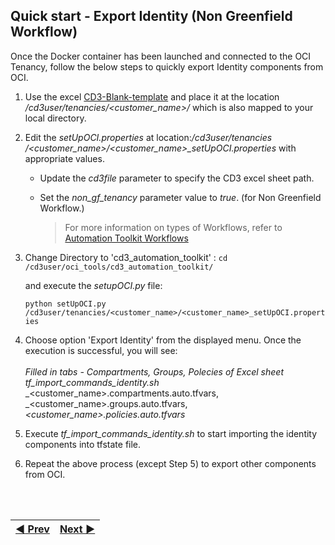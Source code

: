 ## Quick start - Export Identity (Non Greenfield Workflow)
Once the Docker container has been launched and connected to the OCI Tenancy, follow the below steps to quickly export Identity components from OCI.

1. Use the excel [CD3-Blank-template](/cd3_automation_toolkit/example) and place it at the location _/cd3user/tenancies/<customer\_name>/_ which is also mapped to your local directory.

2. Edit the _setUpOCI.properties_ at location:_/cd3user/tenancies /<customer\_name>/<customer\_name>\_setUpOCI.properties_ with appropriate values. 
   - Update the _cd3file_ parameter to specify the CD3 excel sheet path.
   - Set the _non_gf_tenancy_ parameter value to _true_. (for Non Greenfield Workflow.)
     
     <blockquote>For more information on types of Workflows, refer to <a href = /cd3_automation_toolkit/documentation/user_guide/Workflows.md> Automation Toolkit Workflows</a></blockquote>

3. Change Directory to 'cd3_automation_toolkit' :
    ```cd /cd3user/oci_tools/cd3_automation_toolkit/```
    
   and execute the _setupOCI.py_ file:
   
   ```python setUpOCI.py /cd3user/tenancies/<customer_name>/<customer_name>_setUpOCI.properties```
 4. Choose option 'Export Identity' from the displayed menu. Once the execution is successful, you will see: <br>
   <br>_Filled in tabs - Compartments, Groups, Polecies of Excel sheet_
   <br>_tf\_import\_commands\_identity.sh_
   <br>_<customer_name>.compartments.auto.tfvars, _<customer_name>.groups.auto.tfvars, _<customer_name>.policies.auto.tfvars_
   
 5. Execute _tf\_import\_commands\_identity.sh_ to start importing the identity components into tfstate file.
 6. Repeat the above process (except Step 5) to export other components from OCI.

    
<br><br>
<div align='center'>

| <a href="/cd3_automation_toolkit/documentation/user_guide/QuickstartGF.md">:arrow_backward: Prev</a> | <a href="/cd3_automation_toolkit/documentation/user_guide/Recommendations.md">Next :arrow_forward:</a> |
| :---- | -------: |
  
</div>
